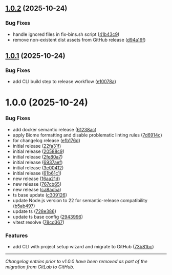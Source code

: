 ## [1.0.2](https://github.com/rtorcato/js-tooling/compare/v1.0.1...v1.0.2) (2025-10-24)


### Bug Fixes

* handle ignored files in fix-bins.sh script ([41b43c9](https://github.com/rtorcato/js-tooling/commit/41b43c90d76d35f8f9c3da71f0ad81a3ab03ecc6))
* remove non-existent dist assets from GitHub release ([d94a16f](https://github.com/rtorcato/js-tooling/commit/d94a16f720157c23c35cc83cc63e2bcf2bba2182))

## [1.0.1](https://github.com/rtorcato/js-tooling/compare/v1.0.0...v1.0.1) (2025-10-24)


### Bug Fixes

* add CLI build step to release workflow ([e10078a](https://github.com/rtorcato/js-tooling/commit/e10078aa9312e36c495ef1b8f6d433400b01576c))

# 1.0.0 (2025-10-24)


### Bug Fixes

* add docker semantic release ([61238ac](https://github.com/rtorcato/js-tooling/commit/61238ac79d99497200f183b1cc1b54714c7d4f7d))
* apply Biome formatting and disable problematic linting rules ([7d6914c](https://github.com/rtorcato/js-tooling/commit/7d6914cde952ae2fbe8e66680e1023bf234c5c74))
* for changelog release ([efb176d](https://github.com/rtorcato/js-tooling/commit/efb176dc2e2a2c94cf25b6ddcdff95f4bd97b274))
* initial release ([22fa31f](https://github.com/rtorcato/js-tooling/commit/22fa31fcff83bb0b5e33b1bb1e57e72a8d295932))
* initial release ([20588c9](https://github.com/rtorcato/js-tooling/commit/20588c91e9a94bac14c40d1c8b7b80b3e56d0875))
* initial release ([2fe80a7](https://github.com/rtorcato/js-tooling/commit/2fe80a745942f6e1d3043cfca1e960a97bf1cf8a))
* initial release ([6937aef](https://github.com/rtorcato/js-tooling/commit/6937aefa0a958ce01a47a609f250e45b2ebd339b))
* initial release ([3e00412](https://github.com/rtorcato/js-tooling/commit/3e00412c6b3524dafae96ab142d3941a43e23697))
* initial release ([61b61c1](https://github.com/rtorcato/js-tooling/commit/61b61c173d224ba096dff0616caa8826d79b537c))
* new release ([16aa21d](https://github.com/rtorcato/js-tooling/commit/16aa21d56ea97a09876dcb2cb60c6cac0229e578))
* new release ([767cb65](https://github.com/rtorcato/js-tooling/commit/767cb65cd15c0aa39bd395d4d17e4cd6b5aef8bb))
* new release ([ca8ac5a](https://github.com/rtorcato/js-tooling/commit/ca8ac5a35cd9f39791544cbd0ec23639f51907ad))
* ts base update ([c309126](https://github.com/rtorcato/js-tooling/commit/c30912693e017c57e0f000b8f7e9542d356d3010))
* update Node.js version to 22 for semantic-release compatibility ([b5ab497](https://github.com/rtorcato/js-tooling/commit/b5ab497f988d369e7ed0adb015c08cd41f36fe51))
* update ts ([728e386](https://github.com/rtorcato/js-tooling/commit/728e386479d9ba43298f333ce631dcfe6db02497))
* update ts base config ([2943996](https://github.com/rtorcato/js-tooling/commit/2943996fc322cd903ccfd8912550cbed8c880edf))
* vitest resolve ([78cd367](https://github.com/rtorcato/js-tooling/commit/78cd36779cbc74b024adc0738036ce99795ebf5a))


### Features

* add CLI with project setup wizard and migrate to GitHub ([73b81bc](https://github.com/rtorcato/js-tooling/commit/73b81bc44e435ace0e35b4732124d00e082fd20b))

---

*Changelog entries prior to v1.0.0 have been removed as part of the migration from GitLab to GitHub.*


